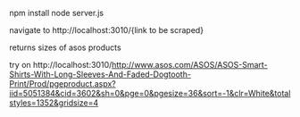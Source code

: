 npm install
node server.js

navigate to http://localhost:3010/{link to be scraped}

returns sizes of asos products

try on http://localhost:3010/http://www.asos.com/ASOS/ASOS-Smart-Shirts-With-Long-Sleeves-And-Faded-Dogtooth-Print/Prod/pgeproduct.aspx?iid=5051384&cid=3602&sh=0&pge=0&pgesize=36&sort=-1&clr=White&totalstyles=1352&gridsize=4
